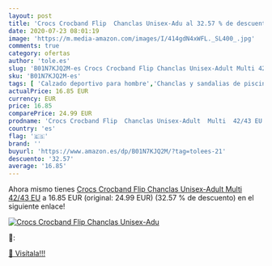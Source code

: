 ```yaml
---
layout: post
title: 'Crocs Crocband Flip  Chanclas Unisex-Adu al 32.57 % de descuento'
date: 2020-07-23 08:01:19
image: 'https://m.media-amazon.com/images/I/414gdN4xWFL._SL400_.jpg'
comments: true
category: ofertas
author: 'tole.es'
slug: 'B01N7KJQ2M-es Crocs Crocband Flip Chanclas Unisex-Adult Multi 42/43 EU'
sku: 'B01N7KJQ2M-es'
tags: [ 'Calzado deportivo para hombre','Chanclas y sandalias de piscina para hombre','Sandalias de vestir para hombre','Zapatillas y calzado deportivo para hombre','Zapatos','Zapatos para hombre','Zapatos y complementos','chanclas', ]
actualPrice: 16.85 EUR
currency: EUR
price: 16.85
comparePrice: 24.99 EUR
prodname: 'Crocs Crocband Flip  Chanclas Unisex-Adult  Multi  42/43 EU'
country: 'es'
flag: '🇪🇸'
brand: ''
buyurl: 'https://www.amazon.es/dp/B01N7KJQ2M/?tag=tolees-21'
descuento: '32.57'
average: '16.85'
---
```


Ahora mismo tienes [Crocs Crocband Flip  Chanclas Unisex-Adult  Multi  42/43 EU](https://www.amazon.es/dp/B01N7KJQ2M/?tag=tolees-21) a 16.85 EUR (original: 24.99 EUR) (32.57 %  de descuento) en el siguiente enlace!

[![Crocs Crocband Flip  Chanclas Unisex-Adu](https://m.media-amazon.com/images/I/414gdN4xWFL._SL400_.jpg)](https://www.amazon.es/dp/B01N7KJQ2M/?tag=tolees-21)

🔎:


[🛒 Visítala!!!](https://www.amazon.es/dp/B01N7KJQ2M/?tag=tolees-21)
